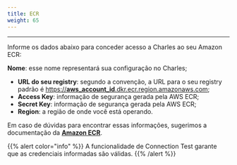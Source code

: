 ```yaml
---
title: ECR
weight: 65
---
```


---

Informe os dados abaixo para conceder acesso a Charles ao seu Amazon ECR:

**Nome**: esse nome representará sua configuração no Charles;

* **URL do seu registry**: segundo a convenção, a URL para o seu registry padrão é  [https://**aws\_account\_id**.dkr.ecr.region.amazonaws.com](https://aws_account_id.dkr.ecr.region.amazonaws.com);
* **Access Key**: informação de segurança gerada pela AWS ECR;
* **Secret Key**: informação de segurança gerada pela AWS ECR;
* **Region**: a região de onde você está operando. 

Em caso de dúvidas para encontrar essas informações, sugerimos a documentação da [**Amazon ECR**](https://docs.aws.amazon.com/AmazonECR/latest/userguide/Registries.html).

{{% alert color="info" %}}
A funcionalidade de Connection Test garante que as credenciais informadas são válidas.
{{% /alert %}}
